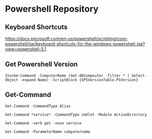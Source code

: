 # Powershell Repository

## Keyboard Shortcuts
https://docs.microsoft.com/en-us/powershell/scripting/core-powershell/ise/keyboard-shortcuts-for-the-windows-powershell-ise?view=powershell-5.1


## Get Powershell Version
```console
Invoke-Command -ComputerName (Get-ADCompouter -filter * | Select-Object -expand Name) -ScriptBlock {$PSVersionTable.PSVersion}
```

## Get-Command
```console
Get-Command -CommandType Alias

Get-Command *service* -CommandType cmdlet -Module ActiveDirectory

Get-Command -verb get -noun service

Get-Command -ParameterName computername
```
